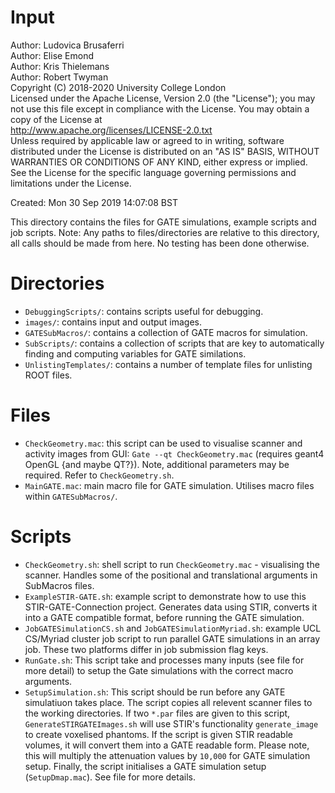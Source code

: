 # Input

Author: Ludovica Brusaferri<br />
Author: Elise Emond<br />
Author: Kris Thielemans<br />
Author: Robert Twyman<br />
Copyright (C) 2018-2020 University College London<br />
Licensed under the Apache License, Version 2.0 (the "License");
you may not use this file except in compliance with the License.
You may obtain a copy of the License at
<br />
http://www.apache.org/licenses/LICENSE-2.0.txt
<br />
Unless required by applicable law or agreed to in writing, software
distributed under the License is distributed on an "AS IS" BASIS,
WITHOUT WARRANTIES OR CONDITIONS OF ANY KIND, either express or implied.
See the License for the specific language governing permissions and
limitations under the License.

Created:  Mon 30 Sep 2019 14:07:08 BST

This directory contains the files for GATE simulations, example scripts and job scripts.
Note: Any paths to files/directories are relative to this directory, all calls should be made from here. No testing has been done otherwise.


Directories
===========

* `DebuggingScripts/`: contains scripts useful for debugging.
* `images/`: contains input and output images.
* `GATESubMacros/`: contains a collection of GATE macros for simulation.
* `SubScripts/`: contains a collection of scripts that are key to automatically finding and computing variables for GATE similations.
* `UnlistingTemplates/`: contains a number of template files for unlisting ROOT files.


Files
=======

* `CheckGeometry.mac`: this script can be used to visualise scanner and activity images from GUI: `Gate --qt CheckGeometry.mac` (requires geant4 OpenGL {and maybe QT?}). Note, additional parameters may be required. Refer to `CheckGeometry.sh`. 
* `MainGATE.mac`: main macro file for GATE simulation. Utilises macro files within `GATESubMacros/`.


Scripts
=======
* `CheckGeometry.sh`: shell script to run `CheckGeometry.mac` - visualising the scanner. Handles some of the positional and translational arguments in SubMacros files.
* `ExampleSTIR-GATE.sh`: example script to demonstrate how to use this STIR-GATE-Connection project. Generates data using STIR, converts it into a GATE compatible format, before running the GATE simulation.
* `JobGATESimulationCS.sh` and `JobGATESimulationMyriad.sh`: example UCL CS/Myriad cluster job script to run parallel GATE simulations in an array job. These two platforms differ in job submission flag keys.
* `RunGate.sh`: This script take and processes many inputs (see file for more detail) to setup the Gate simulations with the correct macro arguments.
* `SetupSimulation.sh`: This script should be run before any GATE simulatiuon takes place. The script copies all relevent scanner files to the working directories. If two `*.par` files are given to this script, `GenerateSTIRGATEImages.sh` will use STIR's functionality `generate_image` to create voxelised phantoms. If the script is given STIR readable volumes, it will convert them into a GATE readable form. Please note, this will multiply the attenuation values by `10,000` for GATE simulation setup. Finally, the script initialises a GATE simulation setup (`SetupDmap.mac`). See file for more details.
